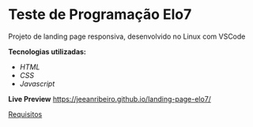 # Teste de Programação Elo7

Projeto de landing page responsiva, desenvolvido no Linux com VSCode

**Tecnologias utilizadas:**
- *HTML*
- *CSS*
- *Javascript*

**Live Preview**
https://jeeanribeiro.github.io/landing-page-elo7/

[Requisitos](https://gist.github.com/elo7-developer/33a0844a9ac6953dd3e5)
